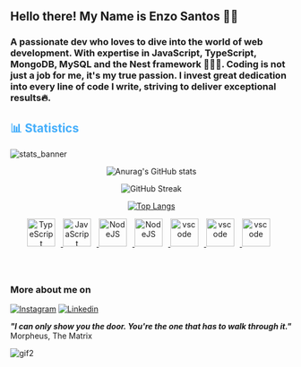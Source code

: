 ## Hello there! My Name is Enzo Santos 👨‍💻


### A passionate dev who loves to dive into the world of web development. With expertise in JavaScript, TypeScript, MongoDB, MySQL and the Nest framework 🐱‍👤🐾. Coding is not just a job for me, it's my true passion. I invest great dedication into every line of code I write, striving to deliver exceptional results🔥.


<!-- Statistics -->

<h2 style="color: #44AEFB">📊 Statistics</h2>

![stats_banner](https://user-images.githubusercontent.com/78341798/194534778-d662496c-ae00-4e8d-ae9b-b90912054e7f.gif)

<div class="stats" align="center">

![Anurag's GitHub stats](https://github-readme-stats.vercel.app/api?username=EnzoSantoss&hide=stars&show_icons=true&rank_icon=github&theme=algolia&border_radius=20)

![GitHub Streak](https://streak-stats.demolab.com?user=EnzoSantoss&count_private=true&theme=algolia&border_radius=20)

[![Top Langs](https://github-readme-stats.vercel.app/api/top-langs/?username=EnzoSantoss&layout=pie&theme=algolia&border_radius=20)](https://github.com/EnzoSantoss/github-readme-stats)



<div align="center">
  <a href="https://www.typescriptlang.org/" target="_blank" rel="noreferrer">
      <img  alt="TypeScript" height="50px" style="padding-right:10px; ;" src="https://cdn.jsdelivr.net/gh/devicons/devicon/icons/typescript/typescript-plain.svg"/>
  </a>
  <a href="https://developer.mozilla.org/en-US/docs/Web/JavaScript" target="_blank" rel="noreferrer">
      <img  alt="JavaScript" height="50px" style="padding-right:10px;" src="https://cdn.jsdelivr.net/gh/devicons/devicon/icons/javascript/javascript-plain.svg"/>
  </a>
  <a href="https://nodejs.org/en/" target="_blank" rel="noreferrer">
      <img  alt="NodeJS" height="50px" style="padding-right:10px;" src="https://cdn.jsdelivr.net/gh/devicons/devicon/icons/nodejs/nodejs-original.svg"/>
  </a>
  <a href="https://docs.nestjs.com/" target="_blank" rel="noreferrer">
      <img  alt="NodeJS" height="50px" style="padding-right:10px;" src="https://cdn.jsdelivr.net/gh/devicons/devicon@latest/icons/nestjs/nestjs-original.svg"/>
  </a>
  <a href="https://www.mysql.com/" target="_blank" rel="noreferrer">
      <img  alt="vscode" height="50px" style="padding-right:10px;"src="https://cdn.jsdelivr.net/gh/devicons/devicon@latest/icons/mysql/mysql-original-wordmark.svg"/>
  </a>
  <a href="https://react.dev/" target="_blank" rel="noreferrer">
      <img  alt="vscode" height="50px" style="padding-right:10px;"src="https://cdn.jsdelivr.net/gh/devicons/devicon@latest/icons/react/react-original.svg"/>
  </a>  
  <a href="https://www.docker.com/" target="_blank" rel="noreferrer">
      <img  alt="vscode" height="50px" style="padding-right:10px;"src="https://cdn.jsdelivr.net/gh/devicons/devicon@latest/icons/docker/docker-plain-wordmark.svg"/>
  </a>
  
  
  
</div>
<br>
<br>


</div>
<!--  End Stats Cards -->



##

### More about me on 
[![Instagram](https://img.shields.io/badge/Instagram-E4405F?style=for-the-badge&logo=instagram&logoColor=white)](https://www.instagram.com/__enzosantoss) 
[![Linkedin](https://img.shields.io/badge/LinkedIn-0077B5?style=for-the-badge&logo=linkedin&logoColor=white)](https://www.linkedin.com/in/enzo-augusto-dos-santos-b294aa236/)

<strong><i>"I can only show you the door. You're the one that has to walk through it."</i></strong> <br> Morpheus, The Matrix

![gif2](https://media1.giphy.com/media/zXmbOaTpbY6mA/giphy.gif?cid=6c09b952l5iwbargwahc5lhqt2mqloavnfku66087hzgktwf&ep=v1_gifs_search&rid=giphy.gif&ct=g)









